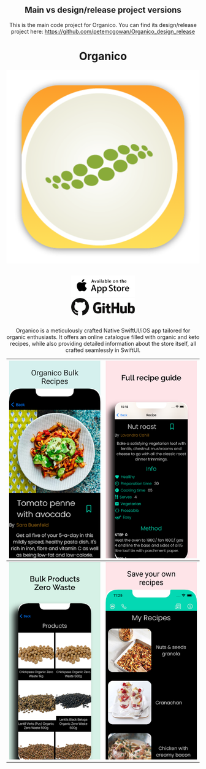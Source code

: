 <div align="center">

## Main vs design/release project versions

This is the main code project for Organico. You can find its design/release project here:
https://github.com/petemcgowan/Organico_design_release

<div align="center">

<div align="center">
<h1>Organico</h1>
</div>

<div align="center">

![Organico Logo](/img/03-Logo-Organico.png)

</div>

<div align="center" style="display:flex;flex-direction:column">

[<img src="/img/app-store-available-on-the.svg" width="33%">](https://apps.apple.com/us/app/organico-bulk-recipes/id6446696052)
<br>
[<img src="/img/github-full.svg" width="33%">](https://github.com/petemcgowan/Organico)
<br>

</div>

Organico is a meticulously crafted Native SwiftUI/iOS app tailored for organic enthusiasts. It offers an online catalogue filled with organic and keto recipes, while also providing detailed information about the store itself, all crafted seamlessly in SwiftUI.

<div align="center">

| ![Image 1](/img/projects/Organico_iPhone_11_Portfolio1v2.png) | ![Image 2](/img/projects/OrganicoiPhone2.png) |
|:---:|:---:|
| ![Image 3](/img/projects/OrganicoiPhone3.png) | ![Image 4](/img/projects/Organico_iPhone_11_Portfolio2v2.png) |

</div>

<br>
<br>
